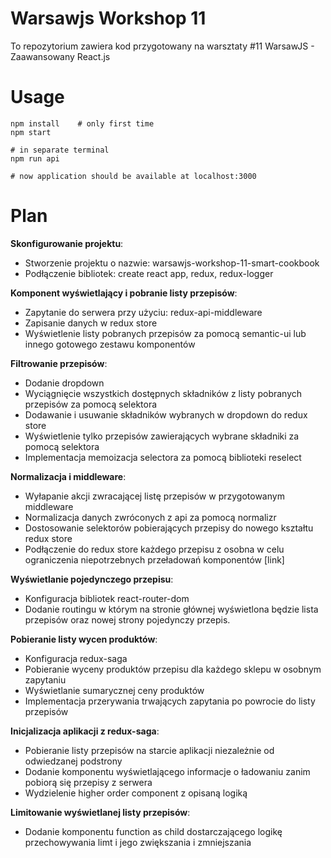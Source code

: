 # Warsawjs Workshop 11

 To repozytorium zawiera kod przygotowany na warsztaty #11 WarsawJS - Zaawansowany React.js

# Usage

    npm install    # only first time
    npm start

    # in separate terminal
    npm run api

    # now application should be available at localhost:3000

# Plan

**Skonfigurowanie projektu**:
- Stworzenie projektu o nazwie: warsawjs-workshop-11-smart-cookbook
- Podłączenie bibliotek: create react app, redux, redux-logger

**Komponent wyświetlający i pobranie listy przepisów**:
- Zapytanie do serwera przy użyciu: redux-api-middleware
- Zapisanie danych w redux store
- Wyświetlenie listy pobranych przepisów za pomocą semantic-ui lub innego gotowego zestawu komponentów

**Filtrowanie przepisów**:
- Dodanie dropdown
- Wyciągnięcie wszystkich dostępnych składników z listy pobranych przepisów za pomocą selektora
- Dodawanie i usuwanie składników wybranych w dropdown do redux store
- Wyświetlenie tylko przepisów zawierających wybrane składniki za pomocą selektora
- Implementacja memoizacja selectora za pomocą biblioteki reselect

**Normalizacja i middleware**:
- Wyłapanie akcji zwracającej listę przepisów w przygotowanym middleware
- Normalizacja danych zwróconych z api za pomocą normalizr
- Dostosowanie selektorów pobierających przepisy do nowego kształtu redux store
- Podłączenie do redux store każdego przepisu z osobna w celu ograniczenia niepotrzebnych przeładowań komponentów [link]

**Wyświetlanie pojedynczego przepisu**:
- Konfiguracja bibliotek react-router-dom
- Dodanie routingu w którym na stronie głównej wyświetlona będzie lista przepisów oraz nowej strony pojedynczy przepis.

**Pobieranie listy wycen produktów**:
- Konfiguracja redux-saga
- Pobieranie wyceny produktów przepisu dla każdego sklepu w osobnym zapytaniu
- Wyświetlanie sumarycznej ceny produktów
- Implementacja przerywania trwających zapytania po powrocie do listy przepisów

**Inicjalizacja aplikacji z redux-saga**:
- Pobieranie listy przepisów na starcie aplikacji niezależnie od  odwiedzanej podstrony
- Dodanie komponentu wyświetlającego informacje o ładowaniu zanim pobiorą się przepisy z serwera
- Wydzielenie higher order component z opisaną logiką

**Limitowanie wyświetlanej listy przepisów**:
- Dodanie komponentu  function as child dostarczającego logikę przechowywania limt i jego zwiększania i zmniejszania

